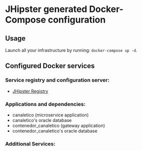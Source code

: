 # JHipster generated Docker-Compose configuration

## Usage

Launch all your infrastructure by running: `docker-compose up -d`.

## Configured Docker services

### Service registry and configuration server:

- [JHipster Registry](http://localhost:8761)

### Applications and dependencies:

- canaletico (microservice application)
- canaletico's oracle database
- contenedor_canaletico (gateway application)
- contenedor_canaletico's oracle database

### Additional Services:
